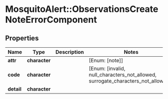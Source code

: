 # MosquitoAlert::ObservationsCreateNoteErrorComponent


## Properties
Name | Type | Description | Notes
------------ | ------------- | ------------- | -------------
**attr** | **character** |  | [Enum: [note]] 
**code** | **character** |  | [Enum: [invalid, null_characters_not_allowed, surrogate_characters_not_allowed]] 
**detail** | **character** |  | 


